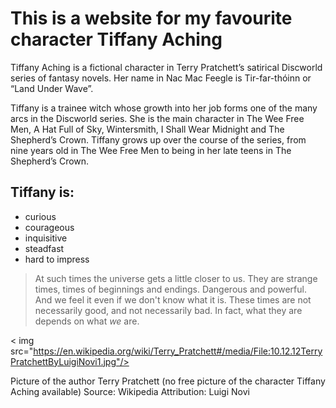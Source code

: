 # This is a website for my favourite character Tiffany Aching 

Tiffany Aching is a fictional character in Terry Pratchett’s satirical Discworld series of fantasy novels. 
Her name in Nac Mac Feegle is Tir-far-thóinn or “Land Under Wave”.

Tiffany is a trainee witch whose growth into her job forms one of the many arcs in the Discworld series. 
She is the main character in The Wee Free Men, A Hat Full of Sky, Wintersmith, I Shall Wear Midnight and 
The Shepherd’s Crown. Tiffany grows up over the course of the series, from nine years old in The Wee Free Men 
to being in her late teens in The Shepherd’s Crown.

## Tiffany is:

* curious
* courageous
* inquisitive
* steadfast
* hard to impress

> At such times the universe gets a little closer to us. They are strange times, times of beginnings and endings. Dangerous and powerful. And we feel it even if we don't know what it is. These times are not necessarily good, and not necessarily bad. In fact, what they are depends on what *we* are.

< img src="https://en.wikipedia.org/wiki/Terry_Pratchett#/media/File:10.12.12TerryPratchettByLuigiNovi1.jpg"/>

Picture of the author Terry Pratchett (no free picture of the character Tiffany Aching available)
Source: Wikipedia
Attribution: Luigi Novi